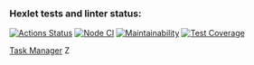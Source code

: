 ### Hexlet tests and linter status:
[![Actions Status](https://github.com/elizablok/backend-project-lvl4/workflows/hexlet-check/badge.svg)](https://github.com/elizablok/backend-project-lvl4/actions)
[![Node CI](https://github.com/elizablok/backend-project-lvl4/actions/workflows/node-ci.yml/badge.svg)](https://github.com/elizablok/backend-project-lvl4/actions/workflows/node-ci.yml)
[![Maintainability](https://api.codeclimate.com/v1/badges/93217bb67f66e729cabe/maintainability)](https://codeclimate.com/github/elizablok/backend-project-lvl4/maintainability)
[![Test Coverage](https://api.codeclimate.com/v1/badges/93217bb67f66e729cabe/test_coverage)](https://codeclimate.com/github/elizablok/backend-project-lvl4/test_coverage)

[Task Manager](https://this-is-task-manager.herokuapp.com/)
Z